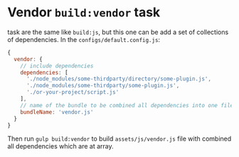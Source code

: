 # Vendor `build:vendor` task

task are the same like `build:js`, but this one can be add a set of collections of 
dependencies. In the `configs/default.config.js`:

```js
{
  vendor: {
    // include dependencies
    dependencies: [
      './node_modules/some-thirdparty/directory/some-plugin.js',
      './node_modules/some-thirdparty/some-plugin.js',
      './or-your-project/script.js'
    ],
    // name of the bundle to be combined all dependencies into one file
    bundleName: 'vendor.js'
  }
}
```

Then run `gulp build:vendor` to build `assets/js/vendor.js` file with combined all 
dependencies which are at array.